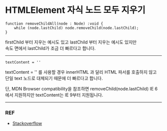 # HTMLElement 자식 노드 모두 지우기

```
function removeChildAll(node : Node) :void {
    while (node.lastChild) node.removeChild(node.lastChild);
}
```

firstChild 부터 지우는 예시도 있고 lastChild 부터 지우는 예시도 있지만   
속도 면에서 lastChild가 조금 더 빠르다고 합니다.

- - - - -

```
textContent = ''
```

textContent = '' 를 사용할 경우 innerHTML 과 달리 HTML 파서를 호출하지 않고 단일 text 노드로 대체되기 때문에 더 빠르다고 합니다.

단, MDN Browser compatibility을 참조하면 removeChild(node.lastChild) IE 6 에서 지원하지만 textContent는 IE 9부터 지원됩니다.

- - - - -

### REF
* [Stackoverflow](https://stackoverflow.com/a/3955238)